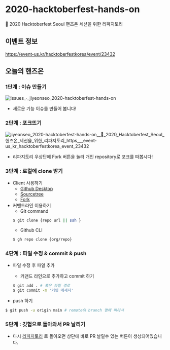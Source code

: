 # 2020-hacktoberfest-hands-on
👾  2020 Hacktoberfest Seoul 핸즈온 세션을 위한 리파지토리 

## 이벤트 정보
https://event-us.kr/hacktoberfestkorea/event/23432

## 오늘의 핸즈온

### 1단계 : 이슈 만들기
![Issues_·_jiyeonseo_2020-hacktoberfest-hands-on](https://user-images.githubusercontent.com/2231510/97009712-671e4900-157f-11eb-8c5f-aa269d161b43.png)
- 새로운 기능 이슈를 만들어 봅니다!  

### 2단계 : 포크뜨기 

![jiyeonseo_2020-hacktoberfest-hands-on__👾_2020_Hacktoberfest_Seoul_핸즈온_세션을_위한_리파지토리_https___event-us_kr_hacktoberfestkorea_event_23432](https://user-images.githubusercontent.com/2231510/96999622-6af69f00-1570-11eb-8f95-fb1ad4a7399f.png)
- 리파지토리 우상단에 Fork 버튼을 눌러 개인 repository로 포크를 떠봅시다! 
### 3단계 : 로컬에 clone 받기 
- Client 사용하기
  - [Github Desktop](https://desktop.github.com/)
  - [Sourcetree](https://www.sourcetreeapp.com/)
  - [Fork](https://git-fork.com/)
- 커맨드라인 이용하기 
  - Git command
  ```sh
  $ git clone {repo url || ssh }
  ```
  - Github CLI 
  ```sh
  $ gh repo clone {org/repo}
  ```


### 4단계 : 파일 수정 & commit & push 
- 파일 수정 후 파일 추가 
  - 커맨드 라인으로 추가하고 commit 하기 
  ```sh
  $ git add . # 혹은 파일 경로
  $ git commit -m '커밋 메세지' 
  ```

- push 하기 
```sh
$ git push -u origin main # remote와 branch 명에 따라서 
```  

### 5단계 : 깃헙으로 돌아와서 PR 날리기  
- 다시 [리파지토리](https://github.com/jiyeonseo/2020-hacktoberfest-hands-on) 로 돌아오면 상단에 바로 PR 날릴수 있는 버튼이 생성되어있습니다. 

